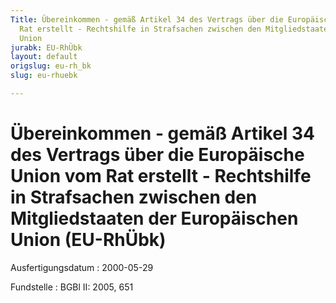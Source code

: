 ```yaml
---
Title: Übereinkommen - gemäß Artikel 34 des Vertrags über die Europäische Union vom
  Rat erstellt - Rechtshilfe in Strafsachen zwischen den Mitgliedstaaten der Europäischen
  Union
jurabk: EU-RhÜbk
layout: default
origslug: eu-rh_bk
slug: eu-rhuebk

---
```


# Übereinkommen - gemäß Artikel 34 des Vertrags über die Europäische Union vom Rat erstellt - Rechtshilfe in Strafsachen zwischen den Mitgliedstaaten der Europäischen Union (EU-RhÜbk)

Ausfertigungsdatum
:   2000-05-29

Fundstelle
:   BGBl II: 2005, 651


